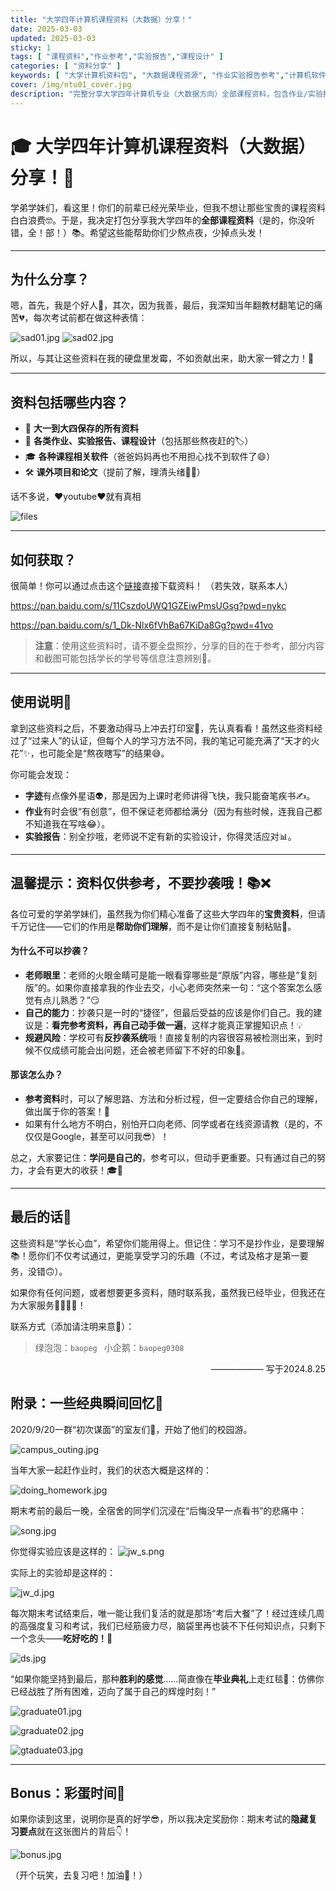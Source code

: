 ```yaml
---
title: "大学四年计算机课程资料（大数据）分享！"
date: 2025-03-03
updated: 2025-03-03
sticky: 1
tags: [ "课程资料","作业参考","实验报告","课程设计" ]
categories: [ "资料分享" ]
keywords: [ "大学计算机资料包", "大数据课程资源", "作业实验报告参考","计算机软件合集","课程设计模板" ]
cover: /img/ntu01_cover.jpg
description: "完整分享大学四年计算机专业（大数据方向）全部课程资料，包含作业/实验报告/课程设计/软件合集/课外项目等资源，提供百度云盘下载链接"
---
```


# 🎓 大学四年计算机课程资料（大数据）分享！🎉

学弟学妹们，看这里！你们的前辈已经光荣毕业，但我不想让那些宝贵的课程资料白白浪费🤓。于是，我决定打包分享我大学四年的**全部课程资料**（是的，你没听错，全！部！）📚。希望这些能帮助你们少熬点夜，少掉点头发！

---

## 为什么分享？
嗯，首先，我是个好人🤣，其次，因为我善，最后，我深知当年翻教材翻笔记的痛苦💔，每次考试前都在做这种表情：

![sad01.jpg](sad01.jpg) ![sad02.jpg](sad02.jpg)

所以，与其让这些资料在我的硬盘里发霉，不如贡献出来，助大家一臂之力！💪

---

## 资料包括哪些内容？
- 📘 **大一到大四保存的所有资料**
- 📐 **各类作业、实验报告、课程设计**（包括那些熬夜赶的🏷）
- 🎓 **各种课程相关软件**（爸爸妈妈再也不用担心找不到软件了😄）
- 🛠 **课外项目和论文**（提前了解，理清头绪👨‍🏫）

话不多说，❤️youtube❤️就有真相

![files](files.png)

---

## 如何获取？
很简单！你可以通过点击这个[链接](https://pan.baidu.com/s/11CszdoUWQ1GZEiwPmsUGsg?pwd=nykc )直接下载资料！ （若失效，联系本人）

https://pan.baidu.com/s/11CszdoUWQ1GZEiwPmsUGsg?pwd=nykc

https://pan.baidu.com/s/1_Dk-Nlx6fVhBa67KiDa8Gg?pwd=41vo  

> **注意**：使用这些资料时，请不要全盘照抄，分享的目的在于参考，部分内容和截图可能包括学长的学号等信息注意辨别👀。

---

## 使用说明📑
拿到这些资料之后，不要激动得马上冲去打印室📠，先认真看看！虽然这些资料经过了“过来人”的认证，但每个人的学习方法不同，我的笔记可能充满了“天才的火花”✨，也可能全是“熬夜瞎写”的结果😅。

你可能会发现：
- **字迹**有点像外星语👽，那是因为上课时老师讲得飞快，我只能奋笔疾书✍️。
- **作业**有时会很“有创意”，但不保证老师都给满分（因为有些时候，连我自己都不知道我在写啥😂）。
- **实验报告**：别全抄哦，老师说不定有新的实验设计，你得灵活应对📊。

---

## 温馨提示：资料仅供参考，不要抄袭哦！📚❌

各位可爱的学弟学妹们，虽然我为你们精心准备了这些大学四年的**宝贵资料**，但请千万记住——它们的作用是**帮助你们理解**，而不是让你们直接复制粘贴📄。

#### 为什么不可以抄袭？
- **老师眼里**：老师的火眼金睛可是能一眼看穿哪些是“原版”内容，哪些是“复刻版”的。如果你直接拿我的作业去交，小心老师突然来一句：“这个答案怎么感觉有点儿熟悉？”😏
- **自己的能力**：抄袭只是一时的“捷径”，但最后受益的应该是你们自己。我的建议是：**看完参考资料，再自己动手做一遍**，这样才能真正掌握知识点！💡
- **规避风险**：学校可有**反抄袭系统**哦！直接复制的内容很容易被检测出来，到时候不仅成绩可能会出问题，还会被老师留下不好的印象🤔。

#### 那该怎么办？
- **参考资料**时，可以了解思路、方法和分析过程，但一定要结合你自己的理解，做出属于你的答案！💪
- 如果有什么地方不明白，别怕开口向老师、同学或者在线资源请教（是的，不仅仅是Google，甚至可以问我😎）！

总之，大家要记住：**学问是自己的**，参考可以，但动手更重要。只有通过自己的努力，才会有更大的收获！🎓🚀

---

## 最后的话👋

这些资料是“学长心血”，希望你们能用得上。但记住：学习不是抄作业，是要理解📚！愿你们不仅考试通过，更能享受学习的乐趣（不过，考试及格才是第一要务，没错🙃）。

如果你有任何问题，或者想要更多资料，随时联系我，虽然我已经毕业，但我还在为大家服务👨‍🏫👩‍🏫！

联系方式（添加请注明来意🐶）：
> 绿泡泡：`baopeg `
> 小企鹅：`baopeg0308`

<div style="text-align: right;">—————— 写于2024.8.25</div>

## 附录：一些经典瞬间回忆🔮

2020/9/20一群“初次谋面”的室友们🤝，开始了他们的校园游。

![campus_outing.jpg](campus_outing.jpg)

当年大家一起赶作业时，我们的状态大概是这样的：

![doing_homework.jpg](doing_homework.jpg)

期末考前的最后一晚，全宿舍的同学们沉浸在“后悔没早一点看书”的悲痛中：

![song.jpg](song.jpg)

你觉得实验应该是这样的：
![jw_s.png](jw_s.png)

实际上的实验却是这样的：

![jw_d.jpg](jw_d.jpg)

每次期末考试结束后，唯一能让我们复活的就是那场“考后大餐”了！经过连续几周的高强度复习和考试，我们已经筋疲力尽，脑袋里再也装不下任何知识点，只剩下一个念头——**吃好吃的！**🍜

![ds.jpg](ds.jpg)

“如果你能坚持到最后，那种**胜利的感觉**……简直像在**毕业典礼**上走红毯🎉：仿佛你已经战胜了所有困难，迈向了属于自己的辉煌时刻！”

![graduate01.jpg](graduate01.jpg)

![graduate02.jpg](graduate02.jpg)

![gtaduate03.jpg](gtaduate03.jpg)

---

## Bonus：彩蛋时间🥳

如果你读到这里，说明你是真的好学😎，所以我决定奖励你：期末考试的**隐藏复习要点**就在这张图片的背后👇！

![bonus.jpg](bonus.jpg)

（开个玩笑，去复习吧！加油💪！）
